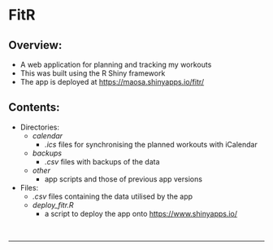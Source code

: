 # FitR

## **Overview:**
* A web application for planning and tracking my workouts
* This was built using the R Shiny framework
* The app is deployed at https://maosa.shinyapps.io/fitr/

## **Contents:**
* Directories:
    * *calendar*
        * *.ics* files for synchronising the planned workouts with iCalendar
    * *backups*
        * *.csv* files with backups of the data
    * *other*
        * app scripts and those of previous app versions
* Files:
    * *.csv* files containing the data utilised by the app
    * *deploy_fitr.R*
        * a script to deploy the app onto https://www.shinyapps.io/

<br/>
<hr/>
<br/>
